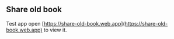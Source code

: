 ## Share old book

Test app open [https://share-old-book.web.app](https://share-old-book.web.app) to view it.
